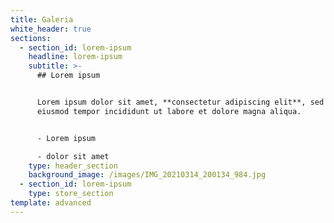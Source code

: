 ```yaml
---
title: Galeria
white_header: true
sections:
  - section_id: lorem-ipsum
    headline: lorem-ipsum
    subtitle: >-
      ## Lorem ipsum


      Lorem ipsum dolor sit amet, **consectetur adipiscing elit**, sed do
      eiusmod tempor incididunt ut labore et dolore magna aliqua.


      - Lorem ipsum

      - dolor sit amet
    type: header_section
    background_image: /images/IMG_20210314_200134_984.jpg
  - section_id: lorem-ipsum
    type: store_section
template: advanced
---
```

